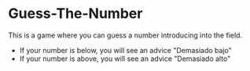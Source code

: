 # Guess-The-Number

This is a game where you can guess a number introducing into the field. 

 - If your number is below, you will see an advice "Demasiado bajo"
 - If your number is above, you will see an advice "Demasiado alto"

